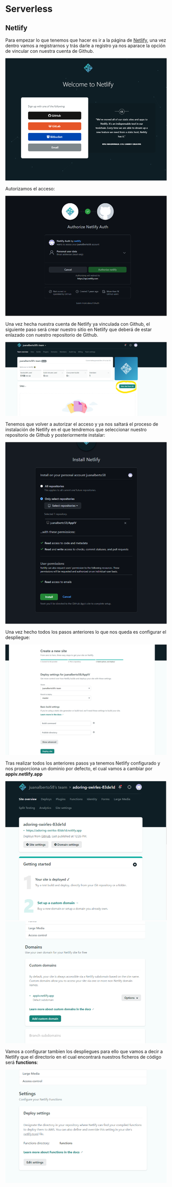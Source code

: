 # Serverless

## Netlify

Para empezar lo que tenemos que hacer es ir a la página de [Netlify](https://www.netlify.com/), una vez dentro vamos a registrarnos y trás darle a registro ya nos aparace la opción de vincular con nuestra cuenta de Github.

![Netlify1](../image/netlify1.png)

Autorizamos el acceso:

![Netlify2](../image/netlify2.png)

Una vez hecha nuestra cuenta de Netlify ya vinculada con Github, el siguiente paso será crear nuestro sitio en Netlify que deberá de estar enlazado con nuestro repositorio de Github.

![Netlify3](../image/netlify3.png)

Tenemos que volver a autorizar el acceso y ya nos saltará el proceso de instalación de Netlify en el que tendremos que seleccionar nuestro repositorio de Github y posteriormente instalar: 

![Netlify4](../image/netlify4.png)

Una vez hecho todos los pasos anteriores lo que nos queda es configurar el despliegue:

![Netlify5](../image/netlify5.png)

Tras realizar todos los anteriores pasos ya tenemos Netlify configurado y nos proporciona un dominio por defecto, el cual vamos a cambiar por **appiv.netlify.app**

![Netlify6](../image/netlify6.png)
![Netlify7](../image/netlify7.png)

Vamos a configurar tambien los despliegues para ello que vamos a decir a Netlify que el directorio en el cual encontrará nuestros ficheros de código será **functions**:

![Netlify8](../image/netlify8.png)
